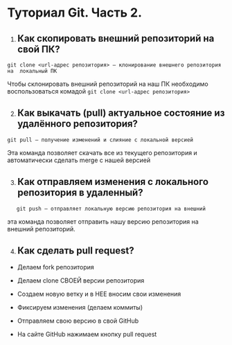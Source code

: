 # Туториал Git. Часть 2.

1. ## Как скопировать внешний репозиторий на свой ПК?
```
git clone <url-адрес репозитория> – клонирование внешнего репозитория на  локальный ПК

```
Чтобы склонировать внешний репозиторий на наш ПК необходимо воспользоваться комадой `git clone <url-адрес репозитория>`

2. ## Как выкачать (pull) актуальное состояние из удалённого репозитория?
```
git pull – получение изменений и слияние с локальной версией
```
 Эта команда позволяет скачать все из текущего репозитория и автоматически сделать merge с нашей версией

3. ## Как отправляем изменения с локального репозитория в удаленный? 
```
   git push – отправляет локальную версию репозитория на внешний
```
эта команда позволяет отправить нашу версию репозитория на внешний
репозиторий.

4. ## Как сделать pull request?

* Делаем fork репозитория

* Делаем clone СВОЕЙ версии репозитория

* Создаем новую ветку и в НЕЕ вносим свои изменения

* Фиксируем изменения (делаем коммиты)

* Отправляем свою версию в свой GitHub

* На сайте GitHub нажимаем кнопку pull request